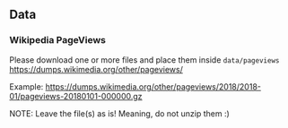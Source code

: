 ## Data
### Wikipedia PageViews
Please download one or more files and place them inside `data/pageviews`
https://dumps.wikimedia.org/other/pageviews/

Example: https://dumps.wikimedia.org/other/pageviews/2018/2018-01/pageviews-20180101-000000.gz

NOTE: Leave the file(s) as is! Meaning, do not unzip them :)
